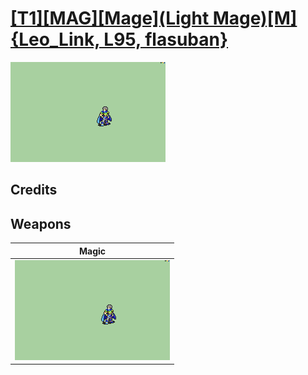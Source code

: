 # [\[T1\]\[MAG\]\[Mage\]\(Light Mage\)\[M\]{Leo_Link, L95, flasuban}](../%5BT1%5D%5BMAG%5D%5BMage%5D(Light%20Mage)%5BM%5D%7BLeo_Link,%20L95,%20flasuban%7D)

<img src="./6.%20Magic/Magic_000.png" alt="[T1][MAG][Mage](Light Mage)[M]{Leo_Link, L95, flasuban} standing" />

## Credits



## Weapons


|Magic |
|  :---: |
| <img alt="Magic animation" src="./6.%20Magic/Magic.gif" /> |
